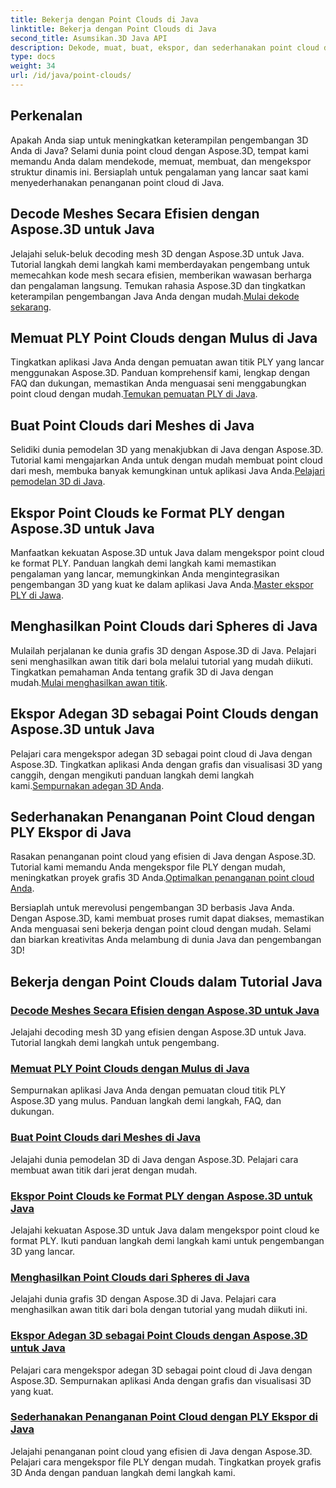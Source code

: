 ```yaml
---
title: Bekerja dengan Point Clouds di Java
linktitle: Bekerja dengan Point Clouds di Java
second_title: Asumsikan.3D Java API
description: Dekode, muat, buat, ekspor, dan sederhanakan point cloud dengan mudah di Java dengan tutorial Aspose.3D. Tingkatkan keterampilan pengembangan 3D Anda selangkah demi selangkah.
type: docs
weight: 34
url: /id/java/point-clouds/
---
```


## Perkenalan

Apakah Anda siap untuk meningkatkan keterampilan pengembangan 3D Anda di Java? Selami dunia point cloud dengan Aspose.3D, tempat kami memandu Anda dalam mendekode, memuat, membuat, dan mengekspor struktur dinamis ini. Bersiaplah untuk pengalaman yang lancar saat kami menyederhanakan penanganan point cloud di Java.

## Decode Meshes Secara Efisien dengan Aspose.3D untuk Java
 Jelajahi seluk-beluk decoding mesh 3D dengan Aspose.3D untuk Java. Tutorial langkah demi langkah kami memberdayakan pengembang untuk memecahkan kode mesh secara efisien, memberikan wawasan berharga dan pengalaman langsung. Temukan rahasia Aspose.3D dan tingkatkan keterampilan pengembangan Java Anda dengan mudah.[Mulai dekode sekarang](./decode-meshes-java/).

## Memuat PLY Point Clouds dengan Mulus di Java
 Tingkatkan aplikasi Java Anda dengan pemuatan awan titik PLY yang lancar menggunakan Aspose.3D. Panduan komprehensif kami, lengkap dengan FAQ dan dukungan, memastikan Anda menguasai seni menggabungkan point cloud dengan mudah.[Temukan pemuatan PLY di Java](./load-ply-point-clouds-java/).

## Buat Point Clouds dari Meshes di Java
Selidiki dunia pemodelan 3D yang menakjubkan di Java dengan Aspose.3D. Tutorial kami mengajarkan Anda untuk dengan mudah membuat point cloud dari mesh, membuka banyak kemungkinan untuk aplikasi Java Anda.[Pelajari pemodelan 3D di Java](./create-point-clouds-java/).

## Ekspor Point Clouds ke Format PLY dengan Aspose.3D untuk Java
 Manfaatkan kekuatan Aspose.3D untuk Java dalam mengekspor point cloud ke format PLY. Panduan langkah demi langkah kami memastikan pengalaman yang lancar, memungkinkan Anda mengintegrasikan pengembangan 3D yang kuat ke dalam aplikasi Java Anda.[Master ekspor PLY di Jawa](./export-point-clouds-ply-java/).

## Menghasilkan Point Clouds dari Spheres di Java
 Mulailah perjalanan ke dunia grafis 3D dengan Aspose.3D di Java. Pelajari seni menghasilkan awan titik dari bola melalui tutorial yang mudah diikuti. Tingkatkan pemahaman Anda tentang grafik 3D di Java dengan mudah.[Mulai menghasilkan awan titik](./generate-point-clouds-spheres-java/).

## Ekspor Adegan 3D sebagai Point Clouds dengan Aspose.3D untuk Java
Pelajari cara mengekspor adegan 3D sebagai point cloud di Java dengan Aspose.3D. Tingkatkan aplikasi Anda dengan grafis dan visualisasi 3D yang canggih, dengan mengikuti panduan langkah demi langkah kami.[Sempurnakan adegan 3D Anda](./export-3d-scenes-point-clouds-java/).

## Sederhanakan Penanganan Point Cloud dengan PLY Ekspor di Java
 Rasakan penanganan point cloud yang efisien di Java dengan Aspose.3D. Tutorial kami memandu Anda mengekspor file PLY dengan mudah, meningkatkan proyek grafis 3D Anda.[Optimalkan penanganan point cloud Anda](./ply-export-point-clouds-java/).

Bersiaplah untuk merevolusi pengembangan 3D berbasis Java Anda. Dengan Aspose.3D, kami membuat proses rumit dapat diakses, memastikan Anda menguasai seni bekerja dengan point cloud dengan mudah. Selami dan biarkan kreativitas Anda melambung di dunia Java dan pengembangan 3D!
## Bekerja dengan Point Clouds dalam Tutorial Java
### [Decode Meshes Secara Efisien dengan Aspose.3D untuk Java](./decode-meshes-java/)
Jelajahi decoding mesh 3D yang efisien dengan Aspose.3D untuk Java. Tutorial langkah demi langkah untuk pengembang.
### [Memuat PLY Point Clouds dengan Mulus di Java](./load-ply-point-clouds-java/)
Sempurnakan aplikasi Java Anda dengan pemuatan cloud titik PLY Aspose.3D yang mulus. Panduan langkah demi langkah, FAQ, dan dukungan.
### [Buat Point Clouds dari Meshes di Java](./create-point-clouds-java/)
Jelajahi dunia pemodelan 3D di Java dengan Aspose.3D. Pelajari cara membuat awan titik dari jerat dengan mudah.
### [Ekspor Point Clouds ke Format PLY dengan Aspose.3D untuk Java](./export-point-clouds-ply-java/)
Jelajahi kekuatan Aspose.3D untuk Java dalam mengekspor point cloud ke format PLY. Ikuti panduan langkah demi langkah kami untuk pengembangan 3D yang lancar.
### [Menghasilkan Point Clouds dari Spheres di Java](./generate-point-clouds-spheres-java/)
Jelajahi dunia grafis 3D dengan Aspose.3D di Java. Pelajari cara menghasilkan awan titik dari bola dengan tutorial yang mudah diikuti ini.
### [Ekspor Adegan 3D sebagai Point Clouds dengan Aspose.3D untuk Java](./export-3d-scenes-point-clouds-java/)
Pelajari cara mengekspor adegan 3D sebagai point cloud di Java dengan Aspose.3D. Sempurnakan aplikasi Anda dengan grafis dan visualisasi 3D yang kuat.
### [Sederhanakan Penanganan Point Cloud dengan PLY Ekspor di Java](./ply-export-point-clouds-java/)
Jelajahi penanganan point cloud yang efisien di Java dengan Aspose.3D. Pelajari cara mengekspor file PLY dengan mudah. Tingkatkan proyek grafis 3D Anda dengan panduan langkah demi langkah kami.